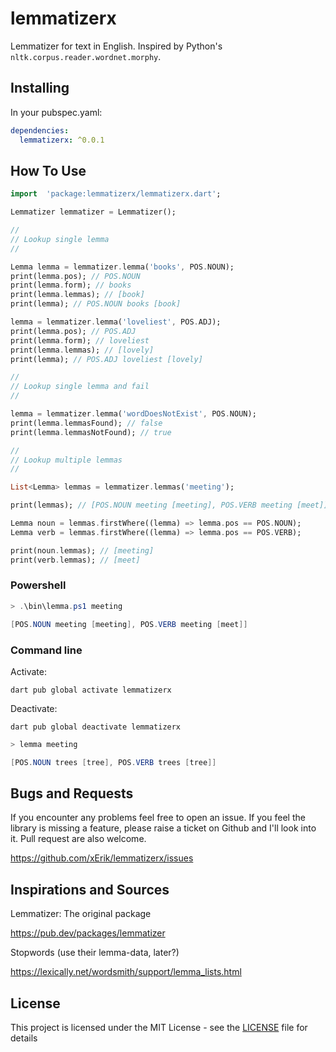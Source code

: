 # lemmatizerx

Lemmatizer for text in English. Inspired by Python's `nltk.corpus.reader.wordnet.morphy`.

## Installing

In your pubspec.yaml:

```yaml
dependencies:
  lemmatizerx: ^0.0.1
```
## How To Use


```dart
import  'package:lemmatizerx/lemmatizerx.dart';

Lemmatizer lemmatizer = Lemmatizer();

//
// Lookup single lemma
//

Lemma lemma = lemmatizer.lemma('books', POS.NOUN);
print(lemma.pos); // POS.NOUN
print(lemma.form); // books
print(lemma.lemmas); // [book]
print(lemma); // POS.NOUN books [book]

lemma = lemmatizer.lemma('loveliest', POS.ADJ);
print(lemma.pos); // POS.ADJ
print(lemma.form); // loveliest
print(lemma.lemmas); // [lovely]
print(lemma); // POS.ADJ loveliest [lovely]

//
// Lookup single lemma and fail
//

lemma = lemmatizer.lemma('wordDoesNotExist', POS.NOUN);
print(lemma.lemmasFound); // false
print(lemma.lemmasNotFound); // true

//
// Lookup multiple lemmas
//

List<Lemma> lemmas = lemmatizer.lemmas('meeting');

print(lemmas); // [POS.NOUN meeting [meeting], POS.VERB meeting [meet]]

Lemma noun = lemmas.firstWhere((lemma) => lemma.pos == POS.NOUN);
Lemma verb = lemmas.firstWhere((lemma) => lemma.pos == POS.VERB);

print(noun.lemmas); // [meeting]
print(verb.lemmas); // [meet]
```
### Powershell 

```ps1
> .\bin\lemma.ps1 meeting

[POS.NOUN meeting [meeting], POS.VERB meeting [meet]]
``` 

### Command line

Activate:

`dart pub global activate lemmatizerx`

Deactivate:

`dart pub global deactivate lemmatizerx`

```ps1
> lemma meeting

[POS.NOUN trees [tree], POS.VERB trees [tree]]
```
## Bugs and Requests

If you encounter any problems feel free to open an issue. If you feel the library is missing a feature, please raise a ticket on Github and I'll look into it. Pull request are also welcome.

https://github.com/xErik/lemmatizerx/issues

## Inspirations and Sources

Lemmatizer: The original package

https://pub.dev/packages/lemmatizer

Stopwords (use their lemma-data, later?)

https://lexically.net/wordsmith/support/lemma_lists.html

## License

This project is licensed under the MIT License - see the [LICENSE](LICENSE) file for details
